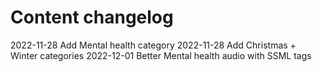 # Content changelog

2022-11-28	Add Mental health category
2022-11-28	Add Christmas + Winter categories
2022-12-01  Better Mental health audio with SSML tags
